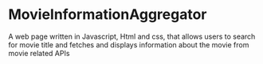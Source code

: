﻿# MovieInformationAggregator

 A web page written in Javascript, Html and css, that allows users to search for movie
 title and fetches and displays information about the movie from movie related APIs
